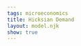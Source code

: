 ```yaml
---
tags: microeconomics
title: Hicksian Demand
layout: model.njk
show: true
---
```

<script defer>
const myCalculator = new EconVision();

myCalculator.setGraphs({ 'engine': 'desmos', 'idDiv': 'SimpleHicksianGraph', 'height': '650px', 'width': '100', 'left': '-2', 'right': '15', 'bottom': '-1', 'top': '10', 'copy': true, 'showGrid': false, 'expressions': false, 'zoomFit': true, 'showXAxis': true, 'showYAxis': true, 'xAxisLabel': 'x', 'yAxisLabel': 'y' });

//util function
myCalculator.addFuncInput({ 'idDiv': 'UtilityFunction', 'title': 'Utility Function', 'func': "U(x,y)", 'latex': "\\ln(x)+\\ln(y)", 'color': '#6d1fff', 'listGraphs': [0] });
myCalculator.addFuncInput({ 'idDiv': 'IsocostLine', 'title': 'Isocost Line', 'func': "F(x,y)", 'latex': "5x+6y", 'color': '#6d1fff', 'listGraphs': [0] });
//fixed utility
myCalculator.addSliderInput({ 'idDiv': 'FixedUtility', 'title': 'Fixed Utility Level', 'latex': 'K', 'min': '0', 'max': '100000', 'step': '0.01', 'defaultValue': '2', 'listGraphs': [0] });
myCalculator.addExpression({ 'calc': 'simpleCompute', 'idDiv': 'totalUtilityCurve', 'compute': "UtilityFunction-FixedUtility", 'NewfunEqu': "f(x,y)", 'listGraphs': [0] });

//find Hicksian bundle
myCalculator.addExpression({ 'calc': 'simpleLag', 'idDiv': 'H', 'parentIdDiv': 'IsocostLine', 'constraint': 'totalUtilityCurve', 'FOCmax': false, 'NewfunEqu': '\\mu', 'listGraphs': [0] });

//draw IC and BL at Hicksian bundle
myCalculator.addExpression({ idDiv: "Pi2I1", latex: 'x_{2}\\left(x,y\\right)=x\\cos\\left(-2\\pi\\right)-y\\sin\\left(-2\\pi\\right)', listGraphs: [0] });
myCalculator.addExpression({ idDiv: "Pi2I2", latex: 'y_{2}\\left(x,y\\right)=x\\sin\\left(-2\\pi\\right)+y\\cos\\left(-2\\pi\\right)', listGraphs: [0] });
myCalculator.addExpression({ idDiv: "drawUtilityCurve", latex: 'U\\left(x_{2}\\left(x,y\\right),y_{2}\\left(x,y\\right)\\right)=K', color: '#2d70b3', listGraphs: [0] });
myCalculator.addExpression({ idDiv: "drawIsocostline", latex: 'F\\left(x_{2}\\left(x,y\\right),y_{2}\\left(x,y\\right)\\right)=F(\\mu_{x},\\mu_{y})\\left\\{x\\ge0\\right\\}\\left\\{y\\ge0\\right\\}', color: '#06a13f', listGraphs: [0] });

//label Hicksian bundle 
myCalculator.addLabel({ 'idDiv': 'tangentHicksian', 'latex': "(\\mu_{x},\\mu_{y})", 'color': '#84009e', label: '', 'pointStyle': Desmos.Styles.OPEN, 'showLabel': true, 'listGraphs': [0] });

//display cost of Hicksian bundle
myCalculator.addExpression({ 'idDiv': 'HicksianCostDisplay', 'latex': "C_{H}=F(\\mu_{x},\\mu_{y})", 'listGraphs': [0] });
myCalculator.setValue({ 'idDiv': 'HicksianCostDisplayValue', 'latex': 'C_{H}', 'decimal': '2', 'listGraphs': [0] });

//instructions
myCalculator.setInstructions({ 'title': 'Input Utility Function', 'content': '<b>Input the utility function, e.g., "%%\\log\\left(x\\right)+\\log\\left(y\\right)%%”.</b> You do not need to set the utility function equal to any level of U. ' });
myCalculator.setInstructions({ 'title': 'Input Isocost Line', 'content': '<b>Input the isocost line in the form "%%P_{x}x+P_{y}y%%" with %%P_{x}%% and %%P_{y}y%% as set constants.</b>' });
myCalculator.setInstructions({
	'title': 'Input Fixed Utility Level', 'content': '<b> Input the utility level you want to hold constant and click "Refresh". </b> The calculator will display the Hicksian bundle in purple, the isocost line in blue, and the corresponding indifference curve in green. \
\\theory{"The Tangency Condition and the Feasibility Condition","The graphical solution demonstrates that the Hicksian demand bundle satisfies:\
<br><b>1) The tangency condition:</b> the isocost line and indifference curve are tangent at the Hicksian demand bundle — the slope of the isocost line (%%\\frac{P_{x}}{P_{y}}%%, the price ratio) and the slope of the indifference curve (%%\\frac{U_{x}}{U_{y}}%%, the marginal rate of substitution) are equal to each other\
<br><b>2) The feasibility condition: </b>the Hicksian demand bundle lies on utility curve fixed at the level of utility specified"}'});
myCalculator.setInstructions({'title':'Cost of the Hicksian Bundle','content':"The Hicksian bundle is the cheapest bundle that achieves the specified level of utility. The cost of the Hicksian bundle currently displayed is \\exp{HicksianCostDisplayValue}. "});

//updateboundsv
myCalculator.addExpression({ 'idDiv': 'findYintercept', 'latex': "C_{H}\\sim F(0,y_{1})", 'listGraphs': [0] });
myCalculator.addExpression({ 'idDiv': 'findXintercept', 'latex': "C_{H}\\sim F(x_{1},0)", 'listGraphs': [0] });
myCalculator.addExpression({ 'idDiv': 'BountdTop', 'latex': "B_{t}=y_1", 'listGraphs': [0] });
myCalculator.addExpression({ 'idDiv': 'BountdRight', 'latex': 'B_{r}=x_1', 'listGraphs': [0] });
myCalculator.setBounds({ 'top': 'B_{t}', 'right': 'B_{r}', 'listGraphs': [0] });

//creators
myCalculator.setCreators({ 'title': 'Developer', 'name': 'Kyla', 'school': "CC’24" });

//set script package
myCalculator.setScriptPackage({ 'replaceExp': true, 'replaceLatex': true, 'replaceTip': true, 'replaceTheory': true, 'refresh': true });

</script>

